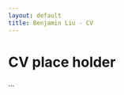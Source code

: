 ```yaml
---
layout: default
title: Benjamin Liu - CV
---
```

<div class="blurb">
	<h1>CV place holder</h1>
	<p>...</a></p>
</div><!-- /.blurb -->
